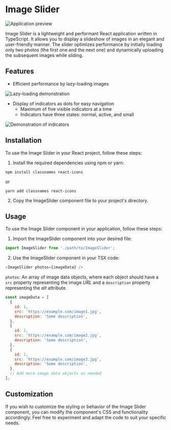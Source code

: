 # Image Slider

![Application preview](/public/docs/1.gif)

Image Slider is a lightweight and performant React application written in TypeScript. It allows you to display a slideshow of images in an elegant and user-friendly manner. The slider optimizes performance by initially loading only two photos (the first one and the next one) and dynamically uploading the subsequent images while sliding.

## Features

 - Efficient performance by lazy-loading images
 
![Lazy-loading demonstration](/public/docs/2.gif)
 
 - Display of indicators as dots for easy navigation
    - Maximum of five visible indicators at a time
    - Indicators have three states: normal, active, and small

![Demonstration of indicators](/public/docs/3.gif)

## Installation

To use the Image Slider in your React project, follow these steps:

1. Install the required dependencies using npm or yarn:
```
npm install classnames react-icons
```
or
```
yarn add classnames react-icons
```
2. Copy the ImageSlider component file to your project's directory.

## Usage

To use the Image Slider component in your application, follow these steps:

1. Import the ImageSlider component into your desired file:
```js
import ImageSlider from './path/to/ImageSlider';
```
2. Use the ImageSlider component in your TSX code:
```js
<ImageSlider photos={imageData} />
```
`photos`: An array of image data objects, where each object should have a `src` property representing the image _URL_ and a `description` property representing the _alt_ attribute.
```js
const imageData = [
  {
    id: 1,
    src: 'https://example.com/image1.jpg',
    description: 'Some description',
  },
  {
    id: 1,
    src: 'https://example.com/image2.jpg',
    description: 'Some description',
  },
  {
    id: 1,
    src: 'https://example.com/image3.jpg',
    description: 'Some description',
  },
  // Add more image data objects as needed
];
```

## Customization

If you wish to customize the styling or behavior of the Image Slider component, you can modify the component's CSS and functionality accordingly. Feel free to experiment and adapt the code to suit your specific needs.
